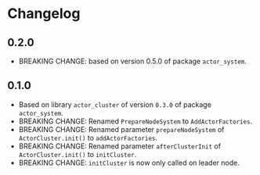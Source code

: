 # Changelog

## 0.2.0

- BREAKING CHANGE: based on version 0.5.0 of package `actor_system`.

## 0.1.0

- Based on library `actor_cluster` of version `0.3.0` of package `actor_system`.
- BREAKING CHANGE: Renamed `PrepareNodeSystem` to `AddActorFactories`.
- BREAKING CHANGE: Renamed parameter `prepareNodeSystem` of `ActorCluster.init()` to `addActorFactories`.
- BREAKING CHANGE: Renamed parameter `afterClusterInit` of `ActorCluster.init()` to `initCluster`.
- BREAKING CHANGE: `initCluster` is now only called on leader node.
